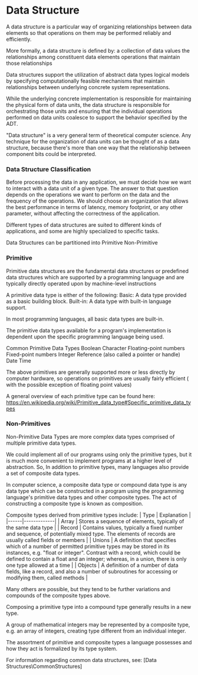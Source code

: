 # Data Structure

A data structure is a particular way of organizing relationships between data elements so that operations on them may be performed reliably and efficiently.

More formally, a data structure is defined by:
  a collection of data values
  the relationships among constituent data elements
  operations that maintain those relationships

Data structures support the utilization of abstract data types logical models by specifying computationally feasible mechanisms that maintain relationships  between underlying concrete system representations.

While the underlying concrete implementation is responsible for maintaining the physical form of data units, the data structure is responsible for orchestrating those units and ensuring that the individual operations performed on data units coalesce to support the behavior specified by the ADT.

"Data structure" is a very general term of theoretical computer science. Any technique for the organization of data units can be thought of as a data structure, because there's more than one way that the relationship between component bits could be interpreted.



### Data Structure Classification

Before processing the data in any application, we must decide how we want to interact with a data unit of a given type. The answer to that question depends on the operations we want to perform on the data and the frequency of the operations. We should choose an organization that allows the best performance in terms of latency, memory footprint, or any other parameter, without affecting the correctness of the application.

Different types of data structures are suited to different kinds of applications, and some are highly specialized to specific tasks.

Data Structures can be partitioned into
  Primitive
  Non-Primitive  



### Primitive

Primitive data structures are the fundamental data structures or predefined data structures which are supported by a programming language and are typically directly operated upon by machine-level instructions

A primitive data type is either of the following:
  Basic: A data type provided as a basic building block.
  Built-in: A data type with built-in language support.

In most programming languages, all basic data types are built-in.

The primitive data types available for a program's implementation is dependent upon the specific programming language being used.  

Common Primitive Data Types
  Boolean
  Character
  Floating-point numbers
  Fixed-point numbers
  Integer
  Reference (also called a pointer or handle)
  Date Time

The above primitives are generally supported more or less directly by computer hardware, so operations on primitives are usually fairly efficient ( with the possible exception of floating point values)

A general overview of each primitive type can be found here:
https://en.wikipedia.org/wiki/Primitive_data_type#Specific_primitive_data_types




### Non-Primitives

Non-Primitive Data Types are more complex data types comprised of multiple primitive data types.

We could implement all of our programs using only the primitive types, but it is much more convenient to implement programs at a higher level of abstraction. So, In addition to primitive types, many languages also provide a set of composite data types.

In computer science, a composite data type or compound data type is any data type which can be constructed in a program using the programming language's primitive data types and other composite types. The act of constructing a composite type is known as composition.

Composite types derived from primitive types include:
| Type | Explanation |
|------|-------------|
| Array | Stores a sequence of elements, typically of the same data type |
| Record | Contains values, typically a fixed number and sequence, of potentially mixed type. The elements of records are usually called fields or members |
| Unions | A definition that specifies which of a number of permitted primitive types may be stored in its instances, e.g. "float or integer". Contrast with a record, which could be defined to contain a float and an integer; whereas, in a union, there is only one type allowed at a time |
| Objects | A definition of a number of data fields, like a record, and also a number of subroutines for accessing or modifying them, called methods |

Many others are possible, but they tend to be further variations and compounds of the composite types above.

Composing a primitive type into a compound type generally results in a new type.

A group of mathematical integers may be represented by a composite type, e.g. an array of integers, creating type different from an individual integer.

The assortment of primitive and composite types a language possesses and how they act is formalized by its type system.




For information regarding common data structures, see:
[Data Structures\CommonStructures]
